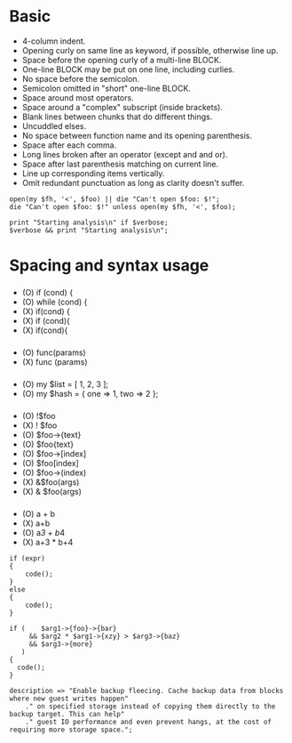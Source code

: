 
# Basic
  + 4-column indent.
  + Opening curly on same line as keyword, if possible, otherwise line up.
  + Space before the opening curly of a multi-line BLOCK.
  + One-line BLOCK may be put on one line, including curlies.
  + No space before the semicolon.
  + Semicolon omitted in "short" one-line BLOCK.
  + Space around most operators.
  + Space around a "complex" subscript (inside brackets).
  + Blank lines between chunks that do different things.
  + Uncuddled elses.
  + No space between function name and its opening parenthesis.
  + Space after each comma.
  + Long lines broken after an operator (except and and or).
  + Space after last parenthesis matching on current line.
  + Line up corresponding items vertically.
  + Omit redundant punctuation as long as clarity doesn't suffer.

```
open(my $fh, '<', $foo) || die "Can't open $foo: $!";
die "Can't open $foo: $!" unless open(my $fh, '<', $foo);

print "Starting analysis\n" if $verbose;
$verbose && print "Starting analysis\n";
```

# Spacing and syntax usage
###
  + (O) if (cond) {
  + (O) while (cond) {
  + (X) if(cond) {
  + (X) if (cond){
  + (X) if(cond){
###
  + (O) func(params)
  + (X) func (params)
###
  + (O) my $list = [ 1, 2, 3 ];
  + (O) my $hash = { one => 1, two => 2 };
###
  + (O) !$foo
  + (X) ! $foo
  + (O) $foo->{text}
  + (O) $foo{text}
  + (O) $foo->[index]
  + (O) $foo[index]
  + (O) $foo->(index)
  + (X) &$foo(args)
  + (X) & $foo(args)
###
  + (O) a + b
  + (X) a+b
  + (O) a*3 + b*4
  + (X) a+3 * b+4

```
if (expr) 
{
    code();
} 
else 
{
    code();
}

if (    $arg1->{foo}->{bar}
     && $arg2 * $arg1->{xzy} > $arg3->{baz}
     && $arg3->{more}
   ) 
{
  code();
}
```

```
description => "Enable backup fleecing. Cache backup data from blocks where new guest writes happen"
    ." on specified storage instead of copying them directly to the backup target. This can help"
    ." guest IO performance and even prevent hangs, at the cost of requiring more storage space.";
```

